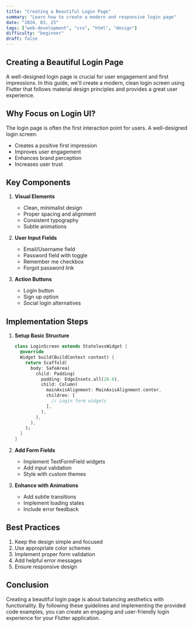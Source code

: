 ```yaml
---
title: "Creating a Beautiful Login Page"
summary: "Learn how to create a modern and responsive login page"
date: "2024, 03, 25"
tags: ["web-development", "css", "html", "design"]
difficulty: "beginner"
draft: false
---
```


## Creating a Beautiful Login Page

A well-designed login page is crucial for user engagement and first impressions. In this guide, we'll create a modern, clean login screen using Flutter that follows material design principles and provides a great user experience.

## Why Focus on Login UI?

The login page is often the first interaction point for users. A well-designed login screen:

- Creates a positive first impression
- Improves user engagement
- Enhances brand perception
- Increases user trust

## Key Components

1. **Visual Elements**

   - Clean, minimalist design
   - Proper spacing and alignment
   - Consistent typography
   - Subtle animations

2. **User Input Fields**

   - Email/Username field
   - Password field with toggle
   - Remember me checkbox
   - Forgot password link

3. **Action Buttons**
   - Login button
   - Sign up option
   - Social login alternatives

## Implementation Steps

1. **Setup Basic Structure**

   ```dart
   class LoginScreen extends StatelessWidget {
     @override
     Widget build(BuildContext context) {
       return Scaffold(
         body: SafeArea(
           child: Padding(
             padding: EdgeInsets.all(20.0),
             child: Column(
               mainAxisAlignment: MainAxisAlignment.center,
               children: [
                 // Login form widgets
               ],
             ),
           ),
         ),
       );
     }
   }
   ```

2. **Add Form Fields**

   - Implement TextFormField widgets
   - Add input validation
   - Style with custom themes

3. **Enhance with Animations**
   - Add subtle transitions
   - Implement loading states
   - Include error feedback

## Best Practices

1. Keep the design simple and focused
2. Use appropriate color schemes
3. Implement proper form validation
4. Add helpful error messages
5. Ensure responsive design

## Conclusion

Creating a beautiful login page is about balancing aesthetics with functionality. By following these guidelines and implementing the provided code examples, you can create an engaging and user-friendly login experience for your Flutter application.

